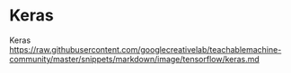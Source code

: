 # Keras
Keras
https://raw.githubusercontent.com/googlecreativelab/teachablemachine-community/master/snippets/markdown/image/tensorflow/keras.md
